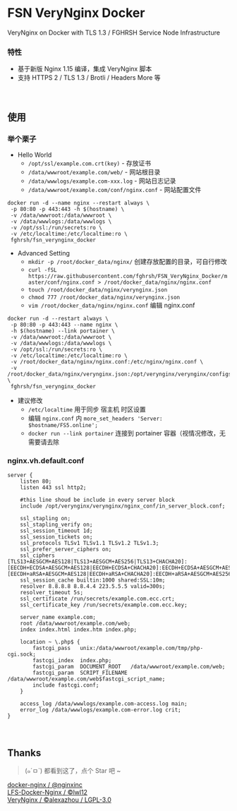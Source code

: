 # FSN VeryNginx Docker
VeryNginx on Docker with TLS 1.3 / FGHRSH Service Node Infrastructure

### 特性

- 基于新版 Nginx 1.15 编译，集成 VeryNginx 脚本
- 支持 HTTPS 2 / TLS 1.3 / Brotli / Headers More 等

　
## 使用

### 举个栗子

- Hello World
  - `/opt/ssl/example.com.crt(key)` - 存放证书
  - `/data/wwwroot/example.com/web/` - 网站根目录
  - `/data/wwwlogs/example.com-xxx.log` - 网站日志记录
  - `/data/wwwroot/example.com/conf/nginx.conf` - 网站配置文件

```shell
docker run -d --name nginx --restart always \
 -p 80:80 -p 443:443 -h $(hostname) \
 -v /data/wwwroot:/data/wwwroot \
 -v /data/wwwlogs:/data/wwwlogs \
 -v /opt/ssl:/run/secrets:ro \
 -v /etc/localtime:/etc/localtime:ro \
 fghrsh/fsn_verynginx_docker
 ```

- Advanced Setting
  - `mkdir -p /root/docker_data/nginx/` 创建存放配置的目录，可自行修改
  - `curl -fSL https://raw.githubusercontent.com/fghrsh/FSN_VeryNginx_Docker/master/conf/nginx.conf > /root/docker_data/nginx/nginx.conf`
  - `touch /root/docker_data/nginx/verynginx.json`
  - `chmod 777 /root/docker_data/nginx/verynginx.json`
  - `vim /root/docker_data/nginx/nginx.conf` 编辑 nginx.conf

```shell
docker run -d --restart always \
 -p 80:80 -p 443:443 --name nginx \
 -h $(hostname) --link portainer \
 -v /data/wwwroot:/data/wwwroot \
 -v /data/wwwlogs:/data/wwwlogs \
 -v /opt/ssl:/run/secrets:ro \
 -v /etc/localtime:/etc/localtime:ro \
 -v /root/docker_data/nginx/nginx.conf:/etc/nginx/nginx.conf \
 -v /root/docker_data/nginx/verynginx.json:/opt/verynginx/verynginx/configs/config.json \
 fghrsh/fsn_verynginx_docker
 ```
 
 - 建议修改
   - `/etc/localtime` 用于同步 宿主机 时区设置
   - 编辑 `nginx.conf` 内 `more_set_headers 'Server: $hostname/FS5.online';`
   - `docker run --link portainer` 连接到 portainer 容器（视情况修改，无需要请去除

### nginx.vh.default.conf

```
server {
    listen 80;
    listen 443 ssl http2;
    
    #this line shoud be include in every server block
    include /opt/verynginx/verynginx/nginx_conf/in_server_block.conf;
    
    ssl_stapling on;
    ssl_stapling_verify on;
    ssl_session_timeout 1d;
    ssl_session_tickets on;
    ssl_protocols TLSv1 TLSv1.1 TLSv1.2 TLSv1.3;
    ssl_prefer_server_ciphers on;
    ssl_ciphers [TLS13+AESGCM+AES128|TLS13+AESGCM+AES256|TLS13+CHACHA20]:[EECDH+ECDSA+AESGCM+AES128|EECDH+ECDSA+CHACHA20]:EECDH+ECDSA+AESGCM+AES256:EECDH+ECDSA+AES128+SHA:EECDH+ECDSA+AES256+SHA:[EECDH+aRSA+AESGCM+AES128|EECDH+aRSA+CHACHA20]:EECDH+aRSA+AESGCM+AES256:EECDH+aRSA+AES128+SHA:EECDH+aRSA+AES256+SHA:RSA+AES128+SHA:RSA+AES256+SHA:RSA+3DES;
    ssl_session_cache builtin:1000 shared:SSL:10m;
    resolver 8.8.8.8 8.8.4.4 223.5.5.5 valid=300s;
    resolver_timeout 5s;
    ssl_certificate /run/secrets/example.com.ecc.crt;
    ssl_certificate_key /run/secrets/example.com.ecc.key;
    
    server_name example.com;
    root /data/wwwroot/example.com/web;
    index index.html index.htm index.php;
    
    location ~ \.php$ {
        fastcgi_pass   unix:/data/wwwroot/example.com/tmp/php-cgi.sock;
        fastcgi_index  index.php;
        fastcgi_param  DOCUMENT_ROOT   /data/wwwroot/example.com/web;
        fastcgi_param  SCRIPT_FILENAME /data/wwwroot/example.com/web$fastcgi_script_name;
        include fastcgi.conf;
    }
    
    access_log /data/wwwlogs/example.com-access.log main;
    error_log /data/wwwlogs/example.com-error.log crit;
}
```

　
## Thanks
> (๑´ㅁ`) 都看到这了，点个 Star 吧 ~

[docker-nginx / @nginxinc][1]  
[LFS-Docker-Nginx / ©lwl12][2]  
[VeryNginx / ©alexazhou / LGPL-3.0][3]  

  [1]: https://github.com/nginxinc/docker-nginx "Official NGINX Dockerfiles"
  [2]: https://github.com/lwl12/LFS-Docker-Nginx "LWL Gen3 Server Infrastructure - Nginx"
  [3]: https://github.com/alexazhou/VeryNginx/ "VeryNginx is a very powerful and friendly nginx."
